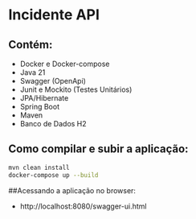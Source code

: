 # Incidente API

## Contém:
- Docker e Docker-compose
- Java 21
- Swagger (OpenApi)
- Junit e Mockito (Testes Unitários)
- JPA/Hibernate
- Spring Boot
- Maven
- Banco de Dados H2

## Como compilar e subir a aplicação:
```bash
mvn clean install
docker-compose up --build
```

##Acessando a aplicação no browser:
- http://localhost:8080/swagger-ui.html
